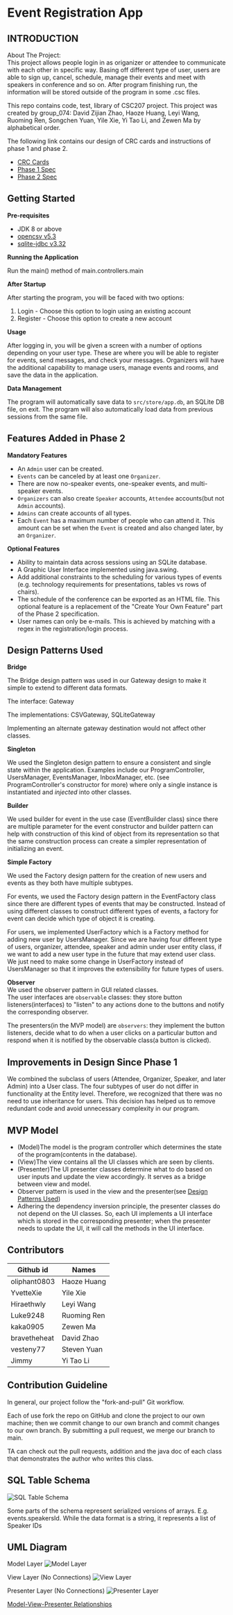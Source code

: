 # Event Registration App



INTRODUCTION
------------

About The Project: \
This project allows people login in as origanizer or attendee to communicate with each 
other in specific way. Basing off different type of user, users are able to sign up, cancel, schedule, manage their events and meet with speakers in conference and so on. After program finishing run, the information will be stored outside of the program in some .csc files.

This repo contains code, test, library of CSC207 project. This project was created by group_074: David Zijian Zhao, Haoze Huang, Leyi Wang, Ruoming Ren, Songchen Yuan, Yile Xie, Yi Tao Li, and Zewen Ma by alphabetical order.

The following link contains our design of CRC cards and instructions of phase 1 and phase 2.

- [CRC Cards](https://docs.google.com/spreadsheets/d/1l-SYLEj1_Ms2hQXLZLau1G9BD_9kIWQR5ZxChHeDaMY/edit#gid=1740146710)
- [Phase 1 Spec](https://q.utoronto.ca/courses/180703/pages/project-phase-1)
- [Phase 2 Spec](https://q.utoronto.ca/courses/180703/pages/project-phase-2)



Getting Started
------------

**Pre-requisites**

* JDK 8 or above
* [opencsv v5.3](http://opencsv.sourceforge.net/)
* [sqlite-jdbc v3.32](https://github.com/xerial/sqlite-jdbc)


**Running the Application**

Run the main() method of main.controllers.main

**After Startup**

After starting the program, you will be faced with two options:
1. Login - Choose this option to login using an existing account
2. Register - Choose this option to create a new account

**Usage**

After logging in, you will be given a screen with a number of options depending on your user type. These are where
you will be able to register for events, send messages, and check your messages. Organizers will have the additional 
capability to manage users, manage events and rooms, and save the data in the application.

**Data Management**

The program will automatically save data to `src/store/app.db`, an SQLite DB file, on exit. The program will 
also automatically load data from previous sessions from the same file.



Features Added in Phase 2
------------

**Mandatory Features**

 * An `Admin` user can be created.
 * `Events` can be canceled by at least one `Organizer`.
 * There are now no-speaker events, one-speaker events, and multi-speaker events.
 * `Organizers` can also create `Speaker` accounts, `Attendee` accounts(but not `Admin` accounts).
 * `Admins` can create accounts of all types.
 * Each `Event` has a maximum number of people who can attend it. This amount can be set 
   when the `Event` is created and also changed later, by an `Organizer`.

**Optional Features**

 * Ability to maintain data across sessions using an SQLite database.
 * A Graphic User Interface implemented using java.swing.
 * Add additional constraints to the scheduling for various types of events (e.g. technology requirements for 
   presentations, tables vs rows of chairs).
 * The schedule of the conference can be exported as an HTML file. This optional feature
   is a replacement of the "Create Your Own Feature" part of the Phase 2 specification.
 * User names can only be e-mails. This is achieved by matching with a regex in the registration/login process.



Design Patterns Used
------------

**Bridge**

The Bridge design pattern was used in our Gateway design to make it simple to extend to different data formats.

The interface: Gateway

The implementations: CSVGateway, SQLiteGateway

Implementing an alternate gateway destination would not affect other classes.

**Singleton**

We used the Singleton design pattern to ensure a consistent and single state within the application. Examples include 
our ProgramController, UsersManager, EventsManager, InboxManager, etc. (see ProgramController's constructor for more) 
where only a single instance is instantiated and *injected* into other classes.

**Builder**

We used builder for event in the use case (EventBuilder class) since there are multiple parameter for the event constructor 
and builder pattern can help with construction of this kind of object from its representation so that the 
same construction process can create a simpler representation of initializing an event.

**Simple Factory**

We used the Factory design pattern for the creation of new users and events as they both have multiple subtypes.

For events, we used the Factory design pattern in the EventFactory class since there are different types of events that may be constructed. 
Instead of using different classes to construct different types of events, a factory for event can 
decide which type of object it is creating.

For users, we implemented UserFactory which is a Factory method for adding new user by UsersManager. 
Since we are having four different type of users, organizer, attendee, speaker and admin under user entity class, 
if we want to add a new user type in the future that may extend user class. We just need to make some change 
in UserFactory instead of UsersManager so that it improves the extensibility for future types of users.

**Observer**  
We used the observer pattern in GUI related classes.  
The user interfaces are `observable` classes: they store button listeners(interfaces) to "listen" to any actions done to the buttons and notify the corresponding observer.

The presenters(in the MVP model) are `observers`: they implement the button listeners, decide what to do when a user clicks on a particular button and respond when it is notified by the observable class(a button is clicked).



Improvements in Design Since Phase 1
------------

We combined the subclass of users (Attendee, Organizer, Speaker, and later Admin) into a User class. The four subtypes of user do not differ
in functionality at the Entity level. Therefore, we recognized that there was no need to use inheritance for users. This decision has helped us to
remove redundant code and avoid unnecessary complexity in our program.



## MVP Model

- (Model)The model is the program controller which determines the state of the program(contents in the database).
- (View)The view contains all the UI classes which are seen by clients.
- (Presenter)The UI presenter classes determine what to do based on user inputs and update the view accordingly. It serves as a bridge between view and model.
- Observer pattern is used in the view and the presenter(see [Design Patterns Used](#design-patterns-used))
- Adhering the dependency inversion principle, the presenter classes do not depend on the UI classes. So, each UI implements a UI interface which is stored in the corresponding presenter; when the presenter needs to update the UI, it will call the methods in the UI interface.



Contributors
------------

Github id     | Names 
------------- | -------------
oliphant0803  | Haoze Huang 
YvetteXie     | Yile Xie 
Hiraethwly    | Leyi Wang 
Luke9248      | Ruoming Ren 
kaka0905      | Zewen Ma 
bravetheheat  | David Zhao 
vesteny77 |  Steven Yuan  
Jimmy         | Yi Tao Li 



Contribution Guideline
------------

In general, our project follow the "fork-and-pull" Git workflow.

Each of use fork the repo on GitHub and clone the project to our own machine; then we commit change to our own 
branch and commit changes to our own branch. By submitting a pull request, we merge our branch to main.

TA can check out the pull requests, addition and the java doc of each class that demonstrates the author 
who writes this class. 



SQL Table Schema
------------

![SQL Table Schema](./docs/sql-table-schema.png)

Some parts of the schema represent serialized versions of arrays. E.g. events.speakersId. While the data format is 
a string, it represents a list of Speaker IDs

UML Diagram
------------

Model Layer
![Model Layer](./docs/model-layer.png)

View Layer (No Connections)
![View Layer](./docs/view.png)

Presenter Layer (No Connections)
![Presenter Layer](./docs/presenter.png)

[Model-View-Presenter Relationships](./docs/model-view-presenter-relationships.pdf)

 

